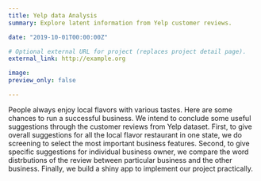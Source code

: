 ```yaml
---
title: Yelp data Analysis
summary: Explore latent information from Yelp customer reviews.

date: "2019-10-01T00:00:00Z"

# Optional external URL for project (replaces project detail page).
external_link: http://example.org

image:
preview_only: false

---
```


People always enjoy local flavors with various tastes. Here are some chances to run a successful business. We intend to conclude some useful suggestions through the customer reviews from Yelp dataset. First, to give overall suggestions for all the local flavor restaurant in one state, we do screening to select the most important business features. Second, to give specific suggestions for individual business owner, we compare the word distrbutions of the review between particular business and the other business. Finally, we build a shiny app to implement our project practically.


